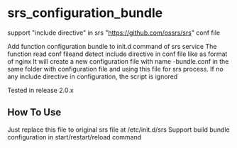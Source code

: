 # srs_configuration_bundle
support "include directive" in srs "https://github.com/ossrs/srs" conf file

Add function configuration bundle to init.d command of srs service
The function read conf fileand detect include directive in conf file like as format of nginx
It will create a new configuration file with name <confName>-bundle.conf in the same folder with configuration file and using this file for srs process. If no any include directive in configuration, the script is ignored
  
Tested in release 2.0.x

## How To Use
Just replace this file to original srs file at /etc/init.d/srs
Support build bundle configuration in start/restart/reload command
